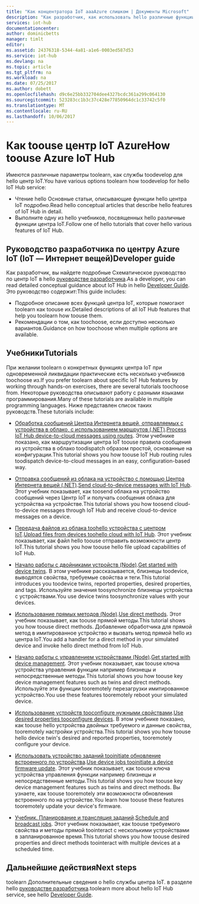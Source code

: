 ```yaml
---
title: "Как концентратора IoT aaaAzure слишком | Документы Microsoft"
description: "Как разработчик, как использовать hello различные функции центра IoT?"
services: iot-hub
documentationcenter: 
author: dominicbetts
manager: timlt
editor: 
ms.assetid: 24376318-5344-4a81-a1e6-0003ed587d53
ms.service: iot-hub
ms.devlang: na
ms.topic: article
ms.tgt_pltfrm: na
ms.workload: na
ms.date: 07/25/2017
ms.author: dobett
ms.openlocfilehash: d9c6e25bb332704dee4327bcdc361a299c064130
ms.sourcegitcommit: 523283cc1b3c37c428e77850964dc1c33742c5f0
ms.translationtype: MT
ms.contentlocale: ru-RU
ms.lasthandoff: 10/06/2017
---
```

# <a name="how-toouse-azure-iot-hub"></a><span data-ttu-id="5f982-103">Как toouse центр IoT Azure</span><span class="sxs-lookup"><span data-stu-id="5f982-103">How toouse Azure IoT Hub</span></span>

<span data-ttu-id="5f982-104">Имеются различные параметры toolearn, как службы toodevelop для hello центр IoT.</span><span class="sxs-lookup"><span data-stu-id="5f982-104">You have various options toolearn how toodevelop for hello IoT Hub service:</span></span>

* <span data-ttu-id="5f982-105">Чтение hello Основные статьи, описывающие функции hello центра IoT подробно.</span><span class="sxs-lookup"><span data-stu-id="5f982-105">Read hello conceptual articles that describe hello features of IoT Hub in detail.</span></span>
* <span data-ttu-id="5f982-106">Выполните одну из hello учебников, посвященных hello различные функции центра IoT.</span><span class="sxs-lookup"><span data-stu-id="5f982-106">Follow one of hello tutorials that cover hello various features of IoT Hub.</span></span>

## <a name="developer-guide"></a><span data-ttu-id="5f982-107">Руководство разработчика по центру Azure IoT (IoT — Интернет вещей)</span><span class="sxs-lookup"><span data-stu-id="5f982-107">Developer guide</span></span>

<span data-ttu-id="5f982-108">Как разработчик, вы найдете подробные Схематическое руководство по центр IoT в hello [руководстве разработчика][lnk-devguide].</span><span class="sxs-lookup"><span data-stu-id="5f982-108">As a developer, you can read detailed conceptual guidance about IoT Hub in hello [Developer Guide][lnk-devguide].</span></span> <span data-ttu-id="5f982-109">Это руководство содержит:</span><span class="sxs-lookup"><span data-stu-id="5f982-109">This guide includes:</span></span>

* <span data-ttu-id="5f982-110">Подробное описание всех функций центра IoT, которые помогают toolearn как toouse их.</span><span class="sxs-lookup"><span data-stu-id="5f982-110">Detailed descriptions of all IoT Hub features that help you toolearn how toouse them.</span></span>
* <span data-ttu-id="5f982-111">Рекомендации о том, как toochoose, если доступно несколько вариантов.</span><span class="sxs-lookup"><span data-stu-id="5f982-111">Guidance on how toochoose when multiple options are available.</span></span>

## <a name="tutorials"></a><span data-ttu-id="5f982-112">Учебники</span><span class="sxs-lookup"><span data-stu-id="5f982-112">Tutorials</span></span>

<span data-ttu-id="5f982-113">При желании toolearn о конкретных функциях центра IoT при одновременной ликвидации практические есть несколько учебников toochoose из.</span><span class="sxs-lookup"><span data-stu-id="5f982-113">If you prefer toolearn about specific IoT Hub features by working through hands-on exercises, there are several tutorials toochoose from.</span></span> <span data-ttu-id="5f982-114">Некоторые руководства описывают работу с разными языками программирования.</span><span class="sxs-lookup"><span data-stu-id="5f982-114">Many of these tutorials are available in multiple programming languages.</span></span> <span data-ttu-id="5f982-115">Ниже представлен список таких руководств.</span><span class="sxs-lookup"><span data-stu-id="5f982-115">These tutorials include:</span></span>

- <span data-ttu-id="5f982-116">[Обработка сообщений Центра Интернета вещей, отправляемых с устройства в облако, с использованием маршрутов (.NET)][lnk-routes-tutorial].</span><span class="sxs-lookup"><span data-stu-id="5f982-116">[Process IoT Hub device-to-cloud messages using routes][lnk-routes-tutorial].</span></span> <span data-ttu-id="5f982-117">Этом учебнике показано, как маршрутизации центра IoT toouse правила сообщения из устройства в облако toodispatch образом простой, основанные на конфигурации.</span><span class="sxs-lookup"><span data-stu-id="5f982-117">This tutorial shows you how toouse IoT Hub routing rules toodispatch device-to-cloud messages in an easy, configuration-based way.</span></span>

- <span data-ttu-id="5f982-118">[Отправка сообщений из облака на устройство с помощью Центра Интернета вещей (.NET)][lnk-c2d-tutorial].</span><span class="sxs-lookup"><span data-stu-id="5f982-118">[Send cloud-to-device messages with IoT Hub][lnk-c2d-tutorial].</span></span> <span data-ttu-id="5f982-119">Этот учебник показывает, как toosend облака на устройство сообщений через Центр IoT и получать сообщения облака для устройства на устройстве.</span><span class="sxs-lookup"><span data-stu-id="5f982-119">This tutorial shows you how toosend cloud-to-device messages through IoT Hub and receive cloud-to-device messages on a device.</span></span>

- <span data-ttu-id="5f982-120">[Передача файлов из облака toohello устройства с центром IoT][lnk-upload-tutorial].</span><span class="sxs-lookup"><span data-stu-id="5f982-120">[Upload files from devices toohello cloud with IoT Hub][lnk-upload-tutorial].</span></span> <span data-ttu-id="5f982-121">Этот учебник показывает, как файл hello toouse отправить возможности центр IoT.</span><span class="sxs-lookup"><span data-stu-id="5f982-121">This tutorial shows you how toouse hello file upload capabilities of IoT Hub.</span></span>

- <span data-ttu-id="5f982-122">[Начало работы с двойниками устройств (Node)][lnk-twin-tutorial].</span><span class="sxs-lookup"><span data-stu-id="5f982-122">[Get started with device twins][lnk-twin-tutorial].</span></span> <span data-ttu-id="5f982-123">В этом учебнике рассказывается, близнецы toodevice, выводятся свойства, требуемые свойства и теги.</span><span class="sxs-lookup"><span data-stu-id="5f982-123">This tutorial introduces you toodevice twins, reported properties, desired properties, and tags.</span></span> <span data-ttu-id="5f982-124">Используйте значения toosynchronize близнецы устройства с устройствами.</span><span class="sxs-lookup"><span data-stu-id="5f982-124">You use device twins toosynchronize values with your devices.</span></span>

- <span data-ttu-id="5f982-125">[Использование прямых методов (Node)][lnk-methods-tutorial].</span><span class="sxs-lookup"><span data-stu-id="5f982-125">[Use direct methods][lnk-methods-tutorial].</span></span> <span data-ttu-id="5f982-126">Этот учебник показывает, как toouse прямой методы.</span><span class="sxs-lookup"><span data-stu-id="5f982-126">This tutorial shows you how toouse direct methods.</span></span> <span data-ttu-id="5f982-127">Добавление обработчика для прямой метод в имитированное устройство и вызвать метод прямой hello из центра IoT.</span><span class="sxs-lookup"><span data-stu-id="5f982-127">You add a handler for a direct method in your simulated device and invoke hello direct method from IoT Hub.</span></span>

- <span data-ttu-id="5f982-128">[Начало работы с управлением устройствами (Node)][lnk-dm-tutorial].</span><span class="sxs-lookup"><span data-stu-id="5f982-128">[Get started with device management][lnk-dm-tutorial].</span></span> <span data-ttu-id="5f982-129">Этот учебник показывает, как toouse ключа устройства управления функции например близнецы и непосредственные методы.</span><span class="sxs-lookup"><span data-stu-id="5f982-129">This tutorial shows you how toouse key device management features such as twins and direct methods.</span></span> <span data-ttu-id="5f982-130">Используйте эти функции tooremotely перезагрузки имитированное устройство.</span><span class="sxs-lookup"><span data-stu-id="5f982-130">You use these features tooremotely reboot your simulated device.</span></span>

- <span data-ttu-id="5f982-131">[Использование устройств tooconfigure нужными свойствами][lnk-properties-tutorial].</span><span class="sxs-lookup"><span data-stu-id="5f982-131">[Use desired properties tooconfigure devices][lnk-properties-tutorial].</span></span> <span data-ttu-id="5f982-132">В этом учебнике показано, как toouse hello устройства двойных требуемого и данные свойства, tooremotely настройки устройства.</span><span class="sxs-lookup"><span data-stu-id="5f982-132">This tutorial shows you how toouse hello device twin's desired and reported properties, tooremotely configure your device.</span></span>

- <span data-ttu-id="5f982-133">[Использовать устройство заданий tooinitiate обновление встроенного по устройства][lnk-jobs-tutorial].</span><span class="sxs-lookup"><span data-stu-id="5f982-133">[Use device jobs tooinitiate a device firmware update][lnk-jobs-tutorial].</span></span> <span data-ttu-id="5f982-134">Этот учебник показывает, как toouse ключа устройства управления функции например близнецы и непосредственные методы.</span><span class="sxs-lookup"><span data-stu-id="5f982-134">This tutorial shows you how toouse key device management features such as twins and direct methods.</span></span> <span data-ttu-id="5f982-135">Вы узнаете, как toouse tooremotely эти возможности обновления встроенного по на устройстве.</span><span class="sxs-lookup"><span data-stu-id="5f982-135">You learn how toouse these features tooremotely update your device's firmware.</span></span>

- <span data-ttu-id="5f982-136">[Учебник. Планирование и трансляция заданий][lnk-schedule-tutorial].</span><span class="sxs-lookup"><span data-stu-id="5f982-136">[Schedule and broadcast jobs][lnk-schedule-tutorial].</span></span> <span data-ttu-id="5f982-137">Этот учебник показывает, как toouse требуемого свойства и методы прямой toointeract с несколькими устройствами в запланированное время.</span><span class="sxs-lookup"><span data-stu-id="5f982-137">This tutorial shows you how toouse desired properties and direct methods toointeract with multiple devices at a scheduled time.</span></span>

## <a name="next-steps"></a><span data-ttu-id="5f982-138">Дальнейшие действия</span><span class="sxs-lookup"><span data-stu-id="5f982-138">Next steps</span></span>

<span data-ttu-id="5f982-139">toolearn Дополнительные сведения о hello службы центра IoT. в разделе hello [руководстве разработчика][lnk-devguide].</span><span class="sxs-lookup"><span data-stu-id="5f982-139">toolearn more about hello IoT Hub service, see hello [Developer Guide][lnk-devguide].</span></span>

[lnk-devguide]: ./iot-hub-devguide.md
[lnk-routes-tutorial]: ./iot-hub-csharp-csharp-process-d2c.md
[lnk-c2d-tutorial]: ./iot-hub-csharp-csharp-c2d.md
[lnk-upload-tutorial]: ./iot-hub-csharp-csharp-file-upload.md
[lnk-twin-tutorial]: ./iot-hub-node-node-twin-getstarted.md
[lnk-methods-tutorial]: ./iot-hub-node-node-direct-methods.md
[lnk-dm-tutorial]: ./iot-hub-node-node-device-management-get-started.md
[lnk-properties-tutorial]: ./iot-hub-node-node-twin-how-to-configure.md
[lnk-jobs-tutorial]: ./iot-hub-node-node-firmware-update.md
[lnk-schedule-tutorial]: ./iot-hub-node-node-schedule-jobs.md